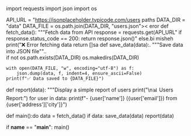 import requests
import json
import os

API_URL = "https://jsonplaceholder.typicode.com/users 
 paths
DATA_DIR = "data"
DATA_FILE = os.path.join(DATA_DIR, "users.json">< eror
def fetch_data():
    """Fetch data from API
    response = requests.get(API_URL"
    if response.status_code == 200:
        return response.json()"
    else.bi misheh
        print("❌ Error fetching data 
        return []sa
def save_data(data):.
    """Save data into JSON file""..  
    if not os.path.exists(DATA_DIR)
        os.makedirs(DATA_DIR)

    with open(DATA_FILE, "w", encoding="utf-8") as f:
        json.dump(data, f, indent=4, ensure_ascii=False)
    print(f"✅ Data saved to {DATA_FILE}")

def report(data):
    """Display a simple report of users
    print("\n📊 Users Report:")
    for user in data:
        print(f"- {user['name']} ({user['email']}) from {user['address']['city']}")

def main():do
    data = fetch_data()
    if data:
        save_data(data)
        report(data)

if __name__ == "__main__":
    main()
